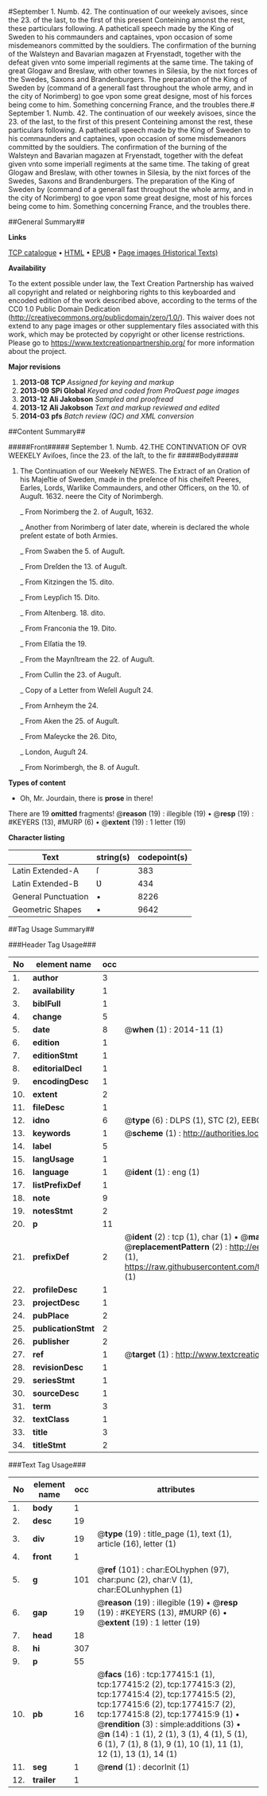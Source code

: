 #September 1. Numb. 42. The continuation of our weekely avisoes, since the 23. of the last, to the first of this present Conteining amonst the rest, these particulars following. A patheticall speech made by the King of Sweden to his commaunders and captaines, vpon occasion of some misdemeanors committed by the souldiers. The confirmation of the burning of the Walsteyn and Bavarian magazen at Fryenstadt, together with the defeat given vnto some imperiall regiments at the same time. The taking of great Glogaw and Breslaw, with other townes in Silesia, by the nixt forces of the Swedes, Saxons and Brandenburgers. The preparation of the King of Sweden by (command of a generall fast throughout the whole army, and in the city of Norimberg) to goe vpon some great designe, most of his forces being come to him. Something concerning France, and the troubles there.#
September 1. Numb. 42. The continuation of our weekely avisoes, since the 23. of the last, to the first of this present Conteining amonst the rest, these particulars following. A patheticall speech made by the King of Sweden to his commaunders and captaines, vpon occasion of some misdemeanors committed by the souldiers. The confirmation of the burning of the Walsteyn and Bavarian magazen at Fryenstadt, together with the defeat given vnto some imperiall regiments at the same time. The taking of great Glogaw and Breslaw, with other townes in Silesia, by the nixt forces of the Swedes, Saxons and Brandenburgers. The preparation of the King of Sweden by (command of a generall fast throughout the whole army, and in the city of Norimberg) to goe vpon some great designe, most of his forces being come to him. Something concerning France, and the troubles there.

##General Summary##

**Links**

[TCP catalogue](http://www.ota.ox.ac.uk/tcp/)  • 
[HTML](http://tei.it.ox.ac.uk/tcp/Texts-HTML/free/B14/B14965.html)  • 
[EPUB](http://tei.it.ox.ac.uk/tcp/Texts-EPUB/free/B14/B14965.epub) • 
[Page images (Historical Texts)](https://historicaltexts.jisc.ac.uk/eebo-99853880e)

**Availability**

To the extent possible under law, the Text Creation Partnership has waived all copyright and related or neighboring rights to this keyboarded and encoded edition of the work described above, according to the terms of the CC0 1.0 Public Domain Dedication (http://creativecommons.org/publicdomain/zero/1.0/). This waiver does not extend to any page images or other supplementary files associated with this work, which may be protected by copyright or other license restrictions. Please go to https://www.textcreationpartnership.org/ for more information about the project.

**Major revisions**

1. __2013-08__ __TCP__ *Assigned for keying and markup*
1. __2013-09__ __SPi Global__ *Keyed and coded from ProQuest page images*
1. __2013-12__ __Ali Jakobson__ *Sampled and proofread*
1. __2013-12__ __Ali Jakobson__ *Text and markup reviewed and edited*
1. __2014-03__ __pfs__ *Batch review (QC) and XML conversion*

##Content Summary##

#####Front#####
September 1. Numb. 42.THE CONTINVATION OF OVR WEEKELY Aviſoes, ſince the 23. of the laſt, to the fir
#####Body#####

1. The Continuation of our Weekely NEWES. The Extract of an Oration of his Majeſtie of Sweden, made in the preſence of his cheifeſt Peeres, Earles, Lords, Warlike Commaunders, and other Officers, on the 10. of Auguſt. 1632. neere the City of Norimbergh.

    _ From Norimberg the 2. of Auguſt, 1632.

    _ Another from Norimberg of later date, wherein is declared the whole preſent estate of both Armies.

    _ From Swaben the 5. of Auguſt.

    _ From Dreſden the 13. of Auguſt.

    _ From Kitzingen the 15. dito.

    _ From Leypſich 15. Dito.

    _ From Altenberg. 18. dito.

    _ From Franconia the 19. Dito.

    _ From Elſatia the 19.

    _ From the Maynſtream the 22. of Auguſt.

    _ From Cullin the 23. of Auguſt.

    _ Copy of a Letter from Weſell Auguſt 24.

    _ From Arnheym the 24.

    _ From Aken the 25. of Auguſt.

    _ From Maſeycke the 26. Dito,

    _ London, Auguſt 24.

    _ From Norimbergh, the 8. of Auguſt.

**Types of content**

  * Oh, Mr. Jourdain, there is **prose** in there!

There are 19 **omitted** fragments! 
 @__reason__ (19) : illegible (19)  •  @__resp__ (19) : #KEYERS (13), #MURP (6)  •  @__extent__ (19) : 1 letter (19)

**Character listing**


|Text|string(s)|codepoint(s)|
|---|---|---|
|Latin Extended-A|ſ|383|
|Latin Extended-B|Ʋ|434|
|General Punctuation|•|8226|
|Geometric Shapes|▪|9642|

##Tag Usage Summary##

###Header Tag Usage###

|No|element name|occ|attributes|
|---|---|---|---|
|1.|__author__|3||
|2.|__availability__|1||
|3.|__biblFull__|1||
|4.|__change__|5||
|5.|__date__|8| @__when__ (1) : 2014-11 (1)|
|6.|__edition__|1||
|7.|__editionStmt__|1||
|8.|__editorialDecl__|1||
|9.|__encodingDesc__|1||
|10.|__extent__|2||
|11.|__fileDesc__|1||
|12.|__idno__|6| @__type__ (6) : DLPS (1), STC (2), EEBO-CITATION (1), PROQUEST (1), VID (1)|
|13.|__keywords__|1| @__scheme__ (1) : http://authorities.loc.gov/ (1)|
|14.|__label__|5||
|15.|__langUsage__|1||
|16.|__language__|1| @__ident__ (1) : eng (1)|
|17.|__listPrefixDef__|1||
|18.|__note__|9||
|19.|__notesStmt__|2||
|20.|__p__|11||
|21.|__prefixDef__|2| @__ident__ (2) : tcp (1), char (1)  •  @__matchPattern__ (2) : ([0-9\-]+):([0-9IVX]+) (1), (.+) (1)  •  @__replacementPattern__ (2) : http://eebo.chadwyck.com/downloadtiff?vid=$1&page=$2 (1), https://raw.githubusercontent.com/textcreationpartnership/Texts/master/tcpchars.xml#$1 (1)|
|22.|__profileDesc__|1||
|23.|__projectDesc__|1||
|24.|__pubPlace__|2||
|25.|__publicationStmt__|2||
|26.|__publisher__|2||
|27.|__ref__|1| @__target__ (1) : http://www.textcreationpartnership.org/docs/. (1)|
|28.|__revisionDesc__|1||
|29.|__seriesStmt__|1||
|30.|__sourceDesc__|1||
|31.|__term__|3||
|32.|__textClass__|1||
|33.|__title__|3||
|34.|__titleStmt__|2||


###Text Tag Usage###

|No|element name|occ|attributes|
|---|---|---|---|
|1.|__body__|1||
|2.|__desc__|19||
|3.|__div__|19| @__type__ (19) : title_page (1), text (1), article (16), letter (1)|
|4.|__front__|1||
|5.|__g__|101| @__ref__ (101) : char:EOLhyphen (97), char:punc (2), char:V (1), char:EOLunhyphen (1)|
|6.|__gap__|19| @__reason__ (19) : illegible (19)  •  @__resp__ (19) : #KEYERS (13), #MURP (6)  •  @__extent__ (19) : 1 letter (19)|
|7.|__head__|18||
|8.|__hi__|307||
|9.|__p__|55||
|10.|__pb__|16| @__facs__ (16) : tcp:177415:1 (1), tcp:177415:2 (2), tcp:177415:3 (2), tcp:177415:4 (2), tcp:177415:5 (2), tcp:177415:6 (2), tcp:177415:7 (2), tcp:177415:8 (2), tcp:177415:9 (1)  •  @__rendition__ (3) : simple:additions (3)  •  @__n__ (14) : 1 (1), 2 (1), 3 (1), 4 (1), 5 (1), 6 (1), 7 (1), 8 (1), 9 (1), 10 (1), 11 (1), 12 (1), 13 (1), 14 (1)|
|11.|__seg__|1| @__rend__ (1) : decorInit (1)|
|12.|__trailer__|1||
